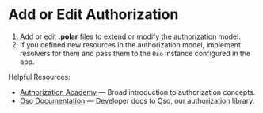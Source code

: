 # Add or Edit Authorization

1. Add or edit **.polar** files to extend or modify the authorization model.
2. If you defined new resources in the authorization model, implement resolvers for them and pass them to the `Oso` instance configured in the app.

Helpful Resources:

- [Authorization Academy](https://www.osohq.com/academy) — Broad introduction to authorization concepts.
- [Oso Documentation](https://docs.osohq.com/) — Developer docs to Oso, our authorization library.
